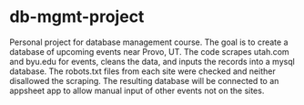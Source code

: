 # db-mgmt-project
Personal project for database management course.
The goal is to create a database of upcoming events near Provo, UT.
The code scrapes utah.com and byu.edu for events, cleans the data, and inputs the records into a mysql database. The robots.txt files from each site were checked and neither disallowed the scraping.
The resulting database will be connected to an appsheet app to allow manual input of other events not on the sites.
